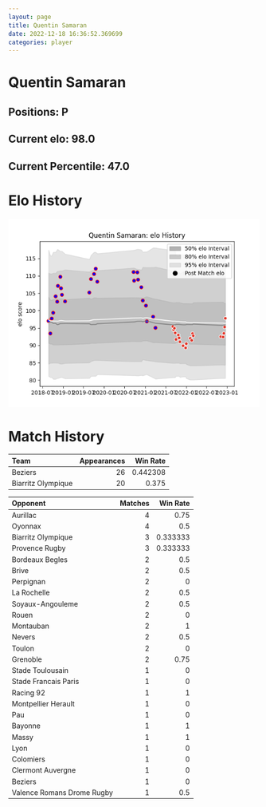 ```yaml
---  
layout: page  
title: Quentin Samaran  
date: 2022-12-18 16:36:52.369699  
categories: player  
---
```

# Quentin Samaran

## Positions: P

## Current elo: 98.0

## Current Percentile: 47.0

# Elo History


![elo history](history_QuentinSamaran.png)
# Match History


| Team               |   Appearances |   Win Rate |
|:-------------------|--------------:|-----------:|
| Beziers            |            26 |   0.442308 |
| Biarritz Olympique |            20 |   0.375    |

| Opponent                   |   Matches |   Win Rate |
|:---------------------------|----------:|-----------:|
| Aurillac                   |         4 |   0.75     |
| Oyonnax                    |         4 |   0.5      |
| Biarritz Olympique         |         3 |   0.333333 |
| Provence Rugby             |         3 |   0.333333 |
| Bordeaux Begles            |         2 |   0.5      |
| Brive                      |         2 |   0.5      |
| Perpignan                  |         2 |   0        |
| La Rochelle                |         2 |   0.5      |
| Soyaux-Angouleme           |         2 |   0.5      |
| Rouen                      |         2 |   0        |
| Montauban                  |         2 |   1        |
| Nevers                     |         2 |   0.5      |
| Toulon                     |         2 |   0        |
| Grenoble                   |         2 |   0.75     |
| Stade Toulousain           |         1 |   0        |
| Stade Francais Paris       |         1 |   0        |
| Racing 92                  |         1 |   1        |
| Montpellier Herault        |         1 |   0        |
| Pau                        |         1 |   0        |
| Bayonne                    |         1 |   1        |
| Massy                      |         1 |   1        |
| Lyon                       |         1 |   0        |
| Colomiers                  |         1 |   0        |
| Clermont Auvergne          |         1 |   0        |
| Beziers                    |         1 |   0        |
| Valence Romans Drome Rugby |         1 |   0.5      |
